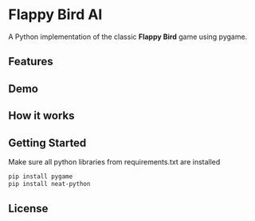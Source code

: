 # Flappy Bird AI

A Python implementation of the classic **Flappy Bird** game using pygame.

## Features

## Demo

## How it works

## Getting Started
Make sure all python libraries from requirements.txt are installed
```bash
pip install pygame
pip install neat-python
```

## License 